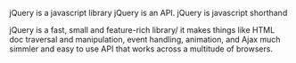 jQuery is a javascript library
jQuery is an API.
jQuery is javascript shorthand

jQuery is a fast, small and feature-rich library/ it makes things like HTML doc traversal and manipulation, event handling, animation, and Ajax much simmler and easy to use API that works across a multitude of browsers.


